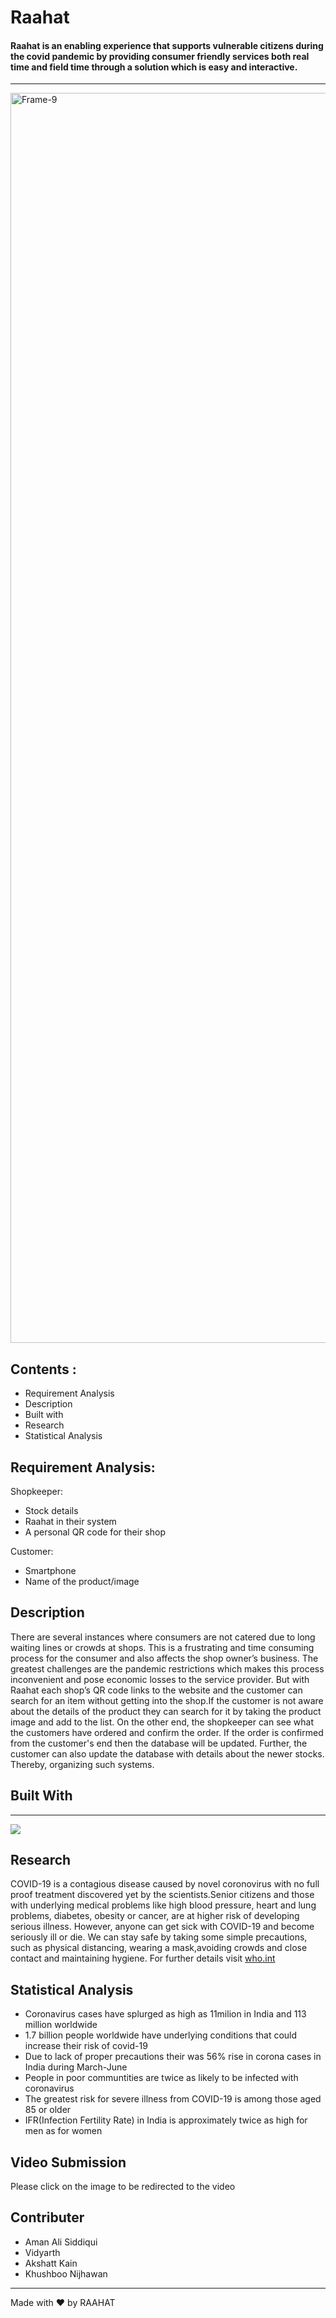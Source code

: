 # Raahat

#### Raahat is an enabling experience that supports vulnerable citizens during the covid pandemic by providing consumer friendly services both real time and field time through a solution which is easy and interactive.
--------------------------

<a href="https://github.com/a-ma-n/Rahat"><img src="https://64.media.tumblr.com/efa06b9f6463696853f06f077e0e581e/f7350c6eeb78652f-91/s540x810/7a4166a3fee96dd2ddc4ce3203d83f8903499a75.jpg" alt="Frame-9" border="0" width = "2000"></a>
## Contents :

   - Requirement Analysis
   - Description
   - Built with
   - Research
   - Statistical Analysis
   
## Requirement Analysis:
Shopkeeper:
   - Stock details
   - Raahat in their system
   - A personal QR code for their shop


Customer:
   - Smartphone
   - Name of the product/image
   
   
## Description 
There are several instances where consumers are not catered due to long waiting lines or crowds at shops. This is a frustrating and time consuming process for the consumer and also affects the shop owner’s business. The greatest challenges are the pandemic restrictions  which makes this process inconvenient and pose economic losses to the service provider. But with Raahat each shop’s QR code links to the website and the customer can search for an item without getting into the shop.If the customer is not aware about the details of the product they can search for it by taking the product image and add to the list. On the other end, the shopkeeper can see what the customers have ordered and confirm the order. If the order is confirmed from the customer's end then the database will be updated. Further, the customer can also update the database with details about the newer stocks. Thereby, organizing such systems.


## Built With
----------------
<a href="https://github.com/a-ma-n/Rahat"><img src="https://64.media.tumblr.com/ab488c4dae980b703513b7e8b9dfb87e/920a3fb8af999892-86/s540x810/4d3f748b72916c6d25684ca80db3fcaabd586209.jpg"></a>

## Research
COVID-19 is a contagious disease caused by novel coronovirus with no full proof treatment discovered yet by the scientists.Senior citizens and those with underlying medical problems like high blood pressure, heart and lung problems, diabetes, obesity or cancer, are at higher risk of developing serious illness. However, anyone can get sick with COVID-19 and become seriously ill or die. We can stay safe by taking some simple precautions, such as physical distancing, wearing a mask,avoiding crowds and close contact and maintaining hygiene.
For further details visit [who.int](https://www.who.int/health-topics/coronavirus#tab=tab_1)

## Statistical Analysis

<a href="https://www.brookings.edu/wp-content/uploads/2020/07/200701_global_india_fig1.png" alt="Frame-9" border="0" width = "2000"></a>
   - Coronavirus cases have splurged as high as 11milion in India and 113 million worldwide
   - 1.7 billion people worldwide have underlying conditions that could increase their risk of covid-19
   - Due to lack of proper precautions their was 56%  rise in corona cases in India during March-June
   - People in poor communtities are twice as likely to be infected with coronavirus 
   -  The greatest risk for severe illness from COVID-19 is among those aged 85 or older
   -   IFR(Infection Fertility Rate) in India is approximately twice as high for men as for women
     
## Video Submission
Please click on the image to be redirected to the video

## Contributer
   -  Aman Ali Siddiqui
   -  Vidyarth
   -  Akshatt Kain
   -  Khushboo Nijhawan
   
   ----------------------
Made with :heart: by RAAHAT
